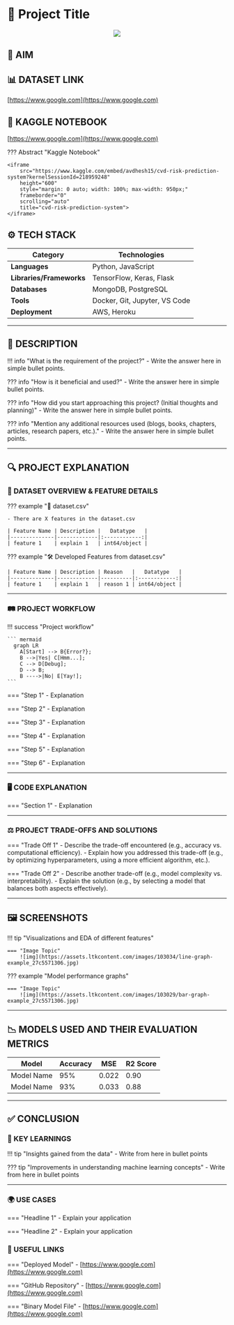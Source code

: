 <!-- REMOVE ALL THE COMMENTED PART AFTER WRITING YOUR DOCUMENTATION. -->
<!-- THESE COMMENTS ARE PROVIDED SOLELY FOR YOUR ASSISTANCE AND TO OUTLINE THE REQUIREMENTS OF THIS PROJECT. -->
<!-- YOU CAN ALSO DESIGN YOUR PROJECT DOCUMENTATION AS YOU WISH BUT SHOULD BE UNDERSTANABLE TO A NEWBIE. -->

# 📜 Project Title  <!-- Write the title of your project here. Keep it precise and clear. -->

<!-- Attach a poster related to your project. It should send a clear message in mind. -->
<div align="center">
    <img src="https://www.slideegg.com/image/catalog/85410-free-project-proposal-powerpoint-template.png" />
</div>

## 🎯 AIM 
<!-- Describe the main goal or objective of the project. For example: "To classify images of cats and dogs using CNN." -->


## 📊 DATASET LINK 
<!-- Attach the link of the Dataset. If no, Mention "NOT USED" -->
[https://www.google.com](https://www.google.com)


## 📓 KAGGLE NOTEBOOK 
<!-- Attach both links Kaggle URL/ Embed URL public notebook link. -->
[https://www.google.com](https://www.google.com)

??? Abstract "Kaggle Notebook"

    <iframe 
        src="https://www.kaggle.com/embed/avdhesh15/cvd-risk-prediction-system?kernelSessionId=218959248" 
        height="600" 
        style="margin: 0 auto; width: 100%; max-width: 950px;" 
        frameborder="0" 
        scrolling="auto" 
        title="cvd-risk-prediction-system">
    </iframe>

## ⚙️ TECH STACK 

| **Category**             | **Technologies**                            |
|--------------------------|---------------------------------------------|
| **Languages**            | Python, JavaScript                          |
| **Libraries/Frameworks** | TensorFlow, Keras, Flask                    |
| **Databases**            | MongoDB, PostgreSQL                         |
| **Tools**                | Docker, Git, Jupyter, VS Code               |
| **Deployment**           | AWS, Heroku                                 |


--- 

## 📝 DESCRIPTION 
<!-- Properly describe the project. Provide the answer of all the questions,
what is the requirement of the project?, 
why is it necessary?, 
how is it beneficial and used?, 
how did you start approaching this project?, 
Any additional resources used like blogs reading, books reading (mention the name of book along with the pages you have read)?
etc. -->
<!-- Properly describe the project and answer the following questions: -->

<!-- Provide a comprehensive overview of the project -->

<!-- Why did you need to create this project? -->
!!! info "What is the requirement of the project?"
    - Write the answer here in simple bullet points. 

<!-- How will this project benefit others or solve problems? -->
??? info "How is it beneficial and used?"
    - Write the answer here in simple bullet points. 

<!-- What were your initial thoughts and strategies for this project? -->
??? info "How did you start approaching this project? (Initial thoughts and planning)"
    - Write the answer here in simple bullet points. 

<!-- Mention any additional resources, such as blogs, books, articles, or research papers, that you used. -->
??? info "Mention any additional resources used (blogs, books, chapters, articles, research papers, etc.)."
    - Write the answer here in simple bullet points. 


--- 

## 🔍 PROJECT EXPLANATION 

### 🧩 DATASET OVERVIEW & FEATURE DETAILS 
<!-- Elaborate the features as mentioned in the issues, performing any googling to learn about the features -->
<!-- Describe the key features of the project, explaining each one in detail. -->
<!-- Use h4 heading to highlight the name of the dataset with its extension. Example, #### houses.csv -->

??? example "📂 dataset.csv"

    - There are X features in the dataset.csv

    | Feature Name | Description |   Datatype   |
    |--------------|-------------|:------------:|
    | feature 1    | explain 1   | int64/object |


<!-- Display those features which are developed to build the model -->
??? example "🛠 Developed Features from dataset.csv"

    | Feature Name | Description | Reason   |   Datatype   |
    |--------------|-------------|----------|:------------:|
    | feature 1    | explain 1   | reason 1 | int64/object |


--- 

### 🛤 PROJECT WORKFLOW 
<!-- Draft a visualization graph of your project workflow using mermaid -->

!!! success "Project workflow"

    ``` mermaid
      graph LR
        A[Start] --> B{Error?};
        B -->|Yes| C[Hmm...];
        C --> D[Debug];
        D --> B;
        B ---->|No| E[Yay!];
    ```

<!-- Clearly define the step-by-step workflow followed in the project. You can add or remove points as necessary. -->
=== "Step 1"
    - Explanation

=== "Step 2"
    - Explanation

=== "Step 3"
    - Explanation

=== "Step 4"
    - Explanation

=== "Step 5"
    - Explanation

=== "Step 6"
    - Explanation

--- 

### 🖥 CODE EXPLANATION 
<!-- Provide an explanation for your essential code, highlighting key sections and their functionalities. -->
<!-- This will help beginners understand the core components and how they contribute to the overall project. -->

=== "Section 1"
    - Explanation

--- 

### ⚖️ PROJECT TRADE-OFFS AND SOLUTIONS 
<!-- Explain the trade-offs encountered during the project and the solutions you implemented. -->

=== "Trade Off 1"
    - Describe the trade-off encountered (e.g., accuracy vs. computational efficiency).
      - Explain how you addressed this trade-off (e.g., by optimizing hyperparameters, using a more efficient algorithm, etc.).

=== "Trade Off 2"
    - Describe another trade-off (e.g., model complexity vs. interpretability).
      - Explain the solution (e.g., by selecting a model that balances both aspects effectively).

--- 

## 🖼 SCREENSHOTS 
<!-- Include screenshots, graphs, and visualizations to illustrate your findings and workflow. -->

!!! tip "Visualizations and EDA of different features"

    === "Image Topic"
        ![img](https://assets.ltkcontent.com/images/103034/line-graph-example_27c5571306.jpg)

??? example "Model performance graphs"

    === "Image Topic"
        ![img](https://assets.ltkcontent.com/images/103029/bar-graph-example_27c5571306.jpg)

--- 

## 📉 MODELS USED AND THEIR EVALUATION METRICS 
<!-- Summarize the models used and their evaluation metrics in a table. -->

|    Model   | Accuracy |  MSE  | R2 Score |
|------------|----------|-------|----------|
| Model Name |    95%   | 0.022 |   0.90   |
| Model Name |    93%   | 0.033 |   0.88   |

--- 

## ✅ CONCLUSION 

### 🔑 KEY LEARNINGS 
<!-- Summarize what you learned from this project in terms of data, techniques, and skills. -->

!!! tip "Insights gained from the data"
    - Write from here in bullet points

??? tip "Improvements in understanding machine learning concepts"
    - Write from here in bullet points

--- 

### 🌍 USE CASES 
<!-- Mention at least two real-world applications of this project. -->

=== "Headline 1"
    - Explain your application

=== "Headline 2"
    - Explain your application

### 🔗 USEFUL LINKS 
<!-- Mention all the links, if present, otherwise remove this part. (Optional) -->

=== "Deployed Model"
    - [https://www.google.com](https://www.google.com)
    <!-- Link of streamlit, heroku, etc. -->

=== "GitHub Repository"
    - [https://www.google.com](https://www.google.com)
    <!-- Attach the link of your project github repo. -->

=== "Binary Model File"
    - [https://www.google.com](https://www.google.com)
    <!-- Attach the link of your pickle/joblib/hdf5 or any other model binary file link to download. -->

<!-- AFTER COMPLETEING THE DOCUMENTATION, UPDATE THE `index.md` file of the domian of which your project is a part of.  -->
